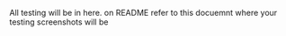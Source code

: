 All testing will be in here. 
on README refer to this docuemnt where your testing screenshots will be
